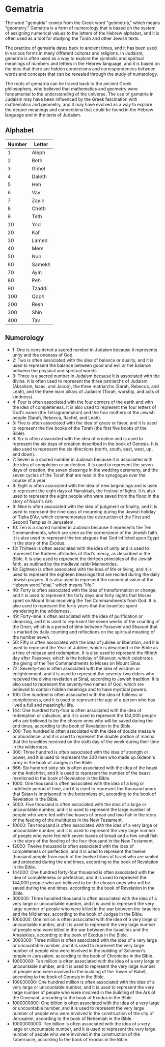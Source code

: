 # Gematria

The word "gematria" comes from the Greek word "geōmetriā," which means
"geometry." Gematria is a form of numerology that is based on the system of
assigning numerical values to the letters of the Hebrew alphabet, and it is
often used as a tool for studying the Torah and other Jewish texts.

The practice of gematria dates back to ancient times, and it has been used in
various forms in many different cultures and religions. In Judaism, gematria is
often used as a way to explore the symbolic and spiritual meanings of numbers
and letters in the Hebrew language, and it is based on the idea that there are
hidden connections and correspondences between words and concepts that can be
revealed through the study of numerology.

The roots of gematria can be traced back to the ancient Greek philosophers, who
believed that mathematics and geometry were fundamental to the understanding of
the universe. The use of gematria in Judaism may have been influenced by the
Greek fascination with mathematics and geometry, and it may have evolved as a
way to explore the deeper meanings and connections that could be found in the
Hebrew language and in the texts of Judaism.

## Alphabet

| Number | Letter |
| ------ | ------ |
| 1      | Aleph  |
| 2      | Beth   |
| 3      | Gimel  |
| 4      | Daleth |
| 5      | Heh    |
| 6      | Vav    |
| 7      | Zayin  |
| 8      | Cheth  |
| 9      | Teth   |
| 10     | Yod    |
| 20     | Kaf    |
| 30     | Lamed  |
| 40     | Mem    |
| 50     | Nun    |
| 60     | Samekh |
| 70     | Ayin   |
| 80     | Peh    |
| 90     | Tzaddi |
| 100    | Qoph   |
| 200    | Resh   |
| 300    | Shin   |
| 400    | Tav    |

## Numerology

- 1: One is considered a sacred number in Judaism because it represents unity
  and the oneness of God.
- 2: Two is often associated with the idea of balance or duality, and it is
  used to represent the balance between good and evil or the balance between
  the physical and spiritual worlds.
- 3: Three is a sacred number in Judaism because it is associated with the
  divine. It is often used to represent the three patriarchs of Judaism
  (Abraham, Isaac, and Jacob), the three matriarchs (Sarah, Rebecca, and Leah),
  and the three main pillars of Judaism (Torah, worship, and acts of kindness).
- 4: Four is often associated with the four corners of the earth and with the
  idea of completeness. It is also used to represent the four letters of God's
  name (the Tetragrammaton) and the four mothers of the Jewish people (Sarah,
  Rebecca, Rachel, and Leah).
- 5: Five is often associated with the idea of grace or favor, and it is used
  to represent the five books of the Torah (the first five books of the Bible).
- 6: Six is often associated with the idea of creation and is used to represent
  the six days of creation described in the book of Genesis. It is also used to
  represent the six directions (north, south, east, west, up, and down).
- 7: Seven is a sacred number in Judaism because it is associated with the idea
  of completion or perfection. It is used to represent the seven days of
  creation, the seven blessings in the wedding ceremony, and the seven cycles
  of the Torah that are read in the synagogue over the course of a year.
- 8: Eight is often associated with the idea of new beginnings and is used to
  represent the eight days of Hanukkah, the festival of lights. It is also used
  to represent the eight people who were saved from the flood in the story of
  Noah's Ark.
- 9: Nine is often associated with the idea of judgment or finality, and it is
  used to represent the nine days of mourning during the Jewish holiday of
  Tisha B'Av, which commemorates the destruction of the First and Second
  Temples in Jerusalem.
- 10: Ten is a sacred number in Judaism because it represents the Ten
  Commandments, which are seen as the cornerstone of the Jewish faith. It is
  also used to represent the ten plagues that God inflicted upon Egypt in the
  story of the Exodus.
- 13: Thirteen is often associated with the idea of unity and is used to
  represent the thirteen attributes of God's mercy, as described in the Bible.
  It is also used to represent the thirteen principles of the Jewish faith, as
  outlined by the medieval rabbi Maimonides.
- 18: Eighteen is often associated with the idea of life or living, and it is
  used to represent the eighteen blessings that are recited during the daily
  Jewish prayers. It is also used to represent the numerical value of the
  Hebrew word "chai," which means "life."
- 40: Forty is often associated with the idea of transformation or change, and
  it is used to represent the forty days and forty nights that Moses spent on
  Mount Sinai receiving the Ten Commandments from God. It is also used to
  represent the forty years that the Israelites spent wandering in the
  wilderness.
- 49: Forty-nine is often associated with the idea of purification or
  cleansing, and it is used to represent the seven weeks of the counting of the
  Omer, which is a period of time between Passover and Shavuot that is marked
  by daily counting and reflections on the spiritual meaning of the number
  seven.
- 50: Fifty is often associated with the idea of jubilee or liberation, and it
  is used to represent the Year of Jubilee, which is described in the Bible as
  a time of release and redemption. It is also used to represent the fiftieth
  day after Passover, which is the holiday of Shavuot, which celebrates the
  giving of the Ten Commandments to Moses on Mount Sinai.
- 72: Seventy-two is often associated with the idea of wisdom or enlightenment,
  and it is used to represent the seventy-two elders who received the divine
  revelation at Sinai, according to Jewish tradition. It is also used to
  represent the seventy-two names of God, which are believed to contain hidden
  meanings and to have mystical powers.
- 100: One hundred is often associated with the idea of fullness or
  completeness, and it is used to represent the age of a person who has lived a
  full and meaningful life.
- 144: One hundred forty-four is often associated with the idea of redemption
  or salvation, and it is used to represent the 144,000 people who are believed
  to be the chosen ones who will be saved during the end times, according to
  the book of Revelation in the Bible.
- 200: Two hundred is often associated with the idea of double measure or
  abundance, and it is used to represent the double portion of manna that the
  Israelites received on the sixth day of the week during their time in the
  wilderness.
- 300: Three hundred is often associated with the idea of strength or power,
  and it is used to represent the 300 men who made up Gideon's army in the book
  of Judges in the Bible.
- 666: Six hundred sixty-six is often associated with the idea of the beast or
  the Antichrist, and it is used to represent the number of the beast mentioned
  in the book of Revelation in the Bible.
- 1000: One thousand is often associated with the idea of a long or indefinite
  period of time, and it is used to represent the thousand years that Satan is
  imprisoned in the bottomless pit, according to the book of Revelation in the
  Bible.
- 5000: Five thousand is often associated with the idea of a large or
  uncountable number, and it is used to represent the large number of people
  who were fed with five loaves of bread and two fish in the story of the
  feeding of the multitudes in the New Testament.
- 10000: Ten thousand is often associated with the idea of a very large or
  uncountable number, and it is used to represent the very large number of
  people who were fed with seven loaves of bread and a few small fish in the
  story of the feeding of the four thousand in the New Testament.
- 12000: Twelve thousand is often associated with the idea of completeness or
  perfection, and it is used to represent the twelve thousand people from each
  of the twelve tribes of Israel who are sealed and protected during the end
  times, according to the book of Revelation in the Bible.
- 144000: One hundred forty-four thousand is often associated with the idea of
  completeness or perfection, and it is used to represent the 144,000 people
  who are believed to be the chosen ones who will be saved during the end
  times, according to the book of Revelation in the Bible.
- 300000: Three hundred thousand is often associated with the idea of a very
  large or uncountable number, and it is used to represent the very large
  number of people who were killed in the war between the Israelites and the
  Midianites, according to the book of Judges in the Bible.
- 1000000: One million is often associated with the idea of a very large or
  uncountable number, and it is used to represent the very large number of
  people who were killed in the war between the Israelites and the Amalekites,
  according to the book of Exodus in the Bible.
- 3000000: Three million is often associated with the idea of a very large or
  uncountable number, and it is used to represent the very large number of
  people who were involved in the building of Solomon's temple in Jerusalem,
  according to the book of Chronicles in the Bible.
- 10000000: Ten million is often associated with the idea of a very large or
  uncountable number, and it is used to represent the very large number of
  people who were involved in the building of the Tower of Babel, according to
  the book of Genesis in the Bible.
- 100000000: One hundred million is often associated with the idea of a very
  large or uncountable number, and it is used to represent the very large
  number of people who were involved in the building of the Ark of the
  Covenant, according to the book of Exodus in the Bible.
- 1000000000: One billion is often associated with the idea of a very large or
  uncountable number, and it is used to represent the very large number of
  people who were involved in the construction of the city of Jerusalem,
  according to the book of Nehemiah in the Bible.
- 10000000000: Ten billion is often associated with the idea of a very large or
  uncountable number, and it is used to represent the very large number of
  people who were involved in the construction of the Tabernacle, according to
  the book of Exodus in the Bible.
